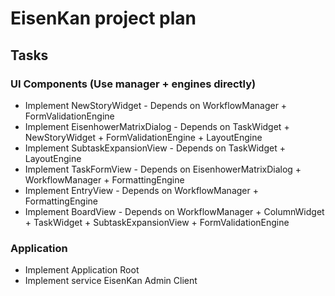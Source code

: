 # EisenKan project plan
## Tasks
### UI Components (Use manager + engines directly)
- Implement NewStoryWidget - Depends on
WorkflowManager + FormValidationEngine
- Implement EisenhowerMatrixDialog - Depends on
TaskWidget + NewStoryWidget + FormValidationEngine + LayoutEngine
- Implement SubtaskExpansionView - Depends on
TaskWidget + LayoutEngine
- Implement TaskFormView - Depends on
EisenhowerMatrixDialog + WorkflowManager +
FormattingEngine
- Implement EntryView - Depends on
WorkflowManager + FormattingEngine
- Implement BoardView - Depends on
WorkflowManager + ColumnWidget + TaskWidget +
SubtaskExpansionView + FormValidationEngine

### Application
- Implement Application Root
- Implement service EisenKan Admin Client